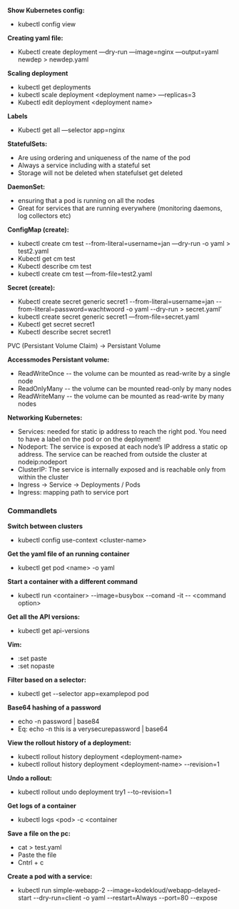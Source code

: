 **Show Kubernetes config:**

- kubectl config view

**Creating yaml file:** 

- Kubectl create deployment —dry-run —image=nginx —output=yaml newdep > newdep.yaml

**Scaling deployment**

- kubectl get deployments
- kubectl scale deployment \<deployment name\> —replicas=3
- Kubectl edit deployment \<deployment name\>

**Labels** 

- Kubectl get all —selector app=nginx

**StatefulSets:**

- Are using ordering and uniqueness of the name of the pod
- Always a service including with a stateful set
- Storage will not be deleted when statefulset get deleted

**DaemonSet:**

- ensuring that a pod is running on all the nodes
- Great for services that are running everywhere (monitoring daemons, log collectors etc)

**ConfigMap (create):**

- kubectl create cm test --from-literal=username=jan —dry-run -o yaml > test2.yaml
- Kubectl get cm test
- Kubectl describe cm test
- kubectl create cm test —from-file=test2.yaml

**Secret (create):**

- Kubectl create secret generic secret1 --from-literal=username=jan --from-literal=password=wachtwoord -o yaml --dry-run > secret.yaml’
- kubectl create secret generic secret1 —from-file=secret.yaml
- Kubectl get secret secret1
- Kubectl describe secret secret1



PVC (Persistant Volume Claim) -> Persistant Volume 

**Accessmodes Persistant volume:**

- ReadWriteOnce -- the volume can be mounted as read-write by a single node
- ReadOnlyMany -- the volume can be mounted read-only by many nodes
- ReadWriteMany -- the volume can be mounted as read-write by many nodes


**Networking Kubernetes:**

- Services: needed for static ip address to reach the right pod. You need to have a label on the pod or on the deployment!
- Nodeport: The service is exposed at each node’s IP address a static op address. The service can be reached from outside the cluster at nodeip:nodeport
- ClusterIP: The service is internally exposed and is reachable only from within the cluster
- Ingress -> Service -> Deployments / Pods 
- Ingress: mapping path to service port 

### Commandlets 

**Switch between clusters** 

- kubectl config use-context \<cluster-name\>

**Get the yaml file of an running container**

- kubectl get pod \<name\> -o yaml

**Start a container with a different command**

- kubectl run \<container\> --image=busybox --comand -it  -- \<command option\> 

**Get all the API versions:**

- kubectl get api-versions

**Vim:** 

- :set paste
- :set nopaste

**Filter based on a selector:**

- kubectl get \--selector app=examplepod pod 

**Base64 hashing of a password**

- echo -n password | base84
- Eq: echo -n this is a verysecurepassword | base64

**View the rollout history of a deployment:**

- kubectl rollout history deployment \<deployment-name>
- kubectl rollout history deployment \<deployment-name> --revision=1 

**Undo a rollout:**

- kubectl rollout undo deployment try1 --to-revision=1 

**Get logs of a container**

- kubectl logs \<pod>  -c \<container

**Save a file on the pc:**

- cat > test.yaml
- Paste the file
- Cntrl + c

**Create a pod with a service:**

- kubectl run simple-webapp-2 --image=kodekloud/webapp-delayed-start --dry-run=client -o yaml  --restart=Always --port=80 --expose

